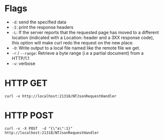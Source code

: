 


Flags
=====

* `-d`: send the specified data
* `-I`: print the response headers
* `-L`: If  the  server  reports  that  the requested page has moved to a different location (indicated with a Location: header and a 3XX response code), this option will make curl redo the request on the new place.
* `-O`: Write output to a local file named like the remote file we get.
* `-r` / `--range`: Retrieve a byte range (i.e a partial document) from a HTTP/1.1
* `-v`: verbose



HTTP GET
========

```
curl -v http://localhost:21318/NTJsonRequestHandler
```

HTTP POST
=========

```
curl -v -X POST  -d "{\"a\":1}" http://localhost:21318/NTJsonRequestHandler
```


